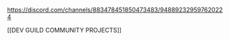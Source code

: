https://discord.com/channels/883478451850473483/948892329597620224

[[DEV GUILD COMMUNITY PROJECTS]]